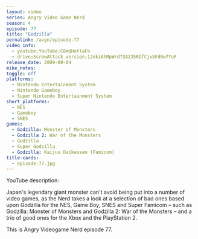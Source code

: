 ```yaml
---
layout: video
series: Angry Video Game Nerd
season: 4
episode: 77
title: "Godzilla"
permalink: /avgn/episode-77
video_info:
  - youtube;YouTube;C8mQHotlaFo
  - drive;ScrewAttack version;1JnkiAhMpWrdT3AZJ5ROfCjvSFd0w7YuP
release_date: 2009-09-04
mike_notes:
toggle: off
platforms:
  - Nintendo Entertainment System
  - Nintendo Gameboy
  - Super Nintendo Entertainment System
short_platforms:
  - NES
  - Gameboy
  - SNES
games:
  - Godzilla: Monster of Monsters
  - Godzilla 2: War of the Monsters
  - Godzilla
  - Super Godzilla
  - Godzilla: Kaijuu Daikessen (Famicom)
title-cards:
  - episode-77.jpg
---
```


<p class="yt-description">YouTube description:</p>

Japan's legendary giant monster can't avoid being put into a number of video games, as the Nerd takes a look at a selection of bad ones based upon Godzilla for the NES, Game Boy, SNES and Super Famicom – such as Godzilla: Monster of Monsters and Godzilla 2: War of the Monsters – and a trio of good ones for the Xbox and the PlayStation 2.

This is Angry Videogame Nerd episode 77.